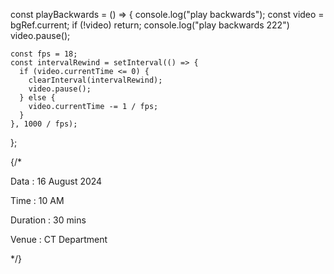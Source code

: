  const playBackwards = () => {
    console.log("play backwards");
    const video = bgRef.current;
    if (!video) return;
    console.log("play backwards 222")
    video.pause();

    const fps = 18;
    const intervalRewind = setInterval(() => {
      if (video.currentTime <= 0) {
        clearInterval(intervalRewind);
        video.pause();
      } else {
        video.currentTime -= 1 / fps;
      }
    }, 1000 / fps);
  };


  {/* <div className='grid sm:grid-cols-2 gap-2 max-w-lg font-bold tracking-tight font-port mt-10'>
          <p>Data : 16 August 2024</p>
          <p>Time : 10 AM</p>
          <p>Duration : 30 mins</p>
          <p>Venue : CT Department</p>
        </div> */}